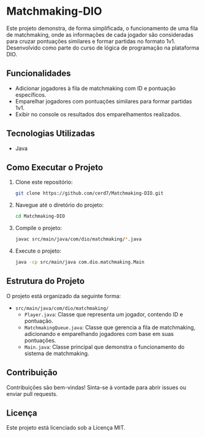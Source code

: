 
# Matchmaking-DIO

Este projeto demonstra, de forma simplificada, o funcionamento de uma fila de matchmaking, onde as informações de cada jogador são consideradas para cruzar pontuações similares e formar partidas no formato 1v1. Desenvolvido como parte do curso de lógica de programação na plataforma DIO.

## Funcionalidades

- Adicionar jogadores à fila de matchmaking com ID e pontuação específicos.
- Emparelhar jogadores com pontuações similares para formar partidas 1v1.
- Exibir no console os resultados dos emparelhamentos realizados.

## Tecnologias Utilizadas

- Java

## Como Executar o Projeto

1. Clone este repositório:

   ```bash
   git clone https://github.com/cerd7/Matchmaking-DIO.git
   ```

2. Navegue até o diretório do projeto:

   ```bash
   cd Matchmaking-DIO
   ```

3. Compile o projeto:

   ```bash
   javac src/main/java/com/dio/matchmaking/*.java
   ```

4. Execute o projeto:

   ```bash
   java -cp src/main/java com.dio.matchmaking.Main
   ```

## Estrutura do Projeto

O projeto está organizado da seguinte forma:

- `src/main/java/com/dio/matchmaking/`
  - `Player.java`: Classe que representa um jogador, contendo ID e pontuação.
  - `MatchmakingQueue.java`: Classe que gerencia a fila de matchmaking, adicionando e emparelhando jogadores com base em suas pontuações.
  - `Main.java`: Classe principal que demonstra o funcionamento do sistema de matchmaking.

## Contribuição

Contribuições são bem-vindas! Sinta-se à vontade para abrir issues ou enviar pull requests.

## Licença

Este projeto está licenciado sob a Licença MIT.
